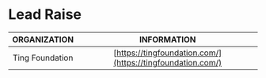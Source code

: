 # Lead Raise



|   ORGANIZATION  |                         INFORMATION                        |
| :-------------: | :--------------------------------------------------------: |
| Ting Foundation | [https://tingfoundation.com/](https://tingfoundation.com/) |
